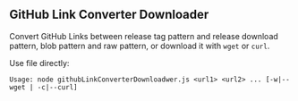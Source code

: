 ## GitHub Link Converter Downloader

Convert GitHub Links between release tag pattern and release download pattern, blob pattern and raw pattern, or download it with `wget` or `curl`.

Use file directly:

`Usage: node githubLinkConverterDownloadwer.js <url1> <url2> ... [-w|--wget | -c|--curl]`